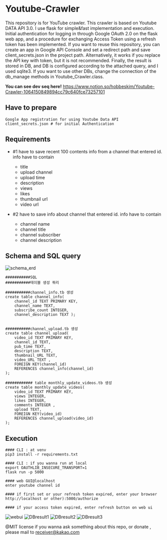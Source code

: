 # Youtube-Crawler

This repository is for YouTube crawler. This crawler is based on Youtube DATA API 3.0. I use flask for simple&fast implementation and execution. Initial authentication for logging in through Google OAuth 2.0 on the flask web app, and a procedure for exchanging Access Token using a refresh token has been implemented. If you want to reuse this repository, you can create an app in Google API Console and set a redirect path and save client_secrets.json in the project path. Alternatively, it works if you replace the API key with token, but it is not recommended. Finally, the result is stored in DB, and DB is configured according to the attached query, and I used sqlite3. If you want to use other DBs, change the connection of the db_manage methods in Youtube_Crawler.class.

**You can see dev seq here!**
https://www.notion.so/hobbeskim/Youtube-Crawler-1064150849894cc79c640fce73257101

## Have to prepare
    Google App registration for using Youtube Data API 
    client_secrets.json # for initial Authentication

## Requirements
- #1 have to save recent 100 contents info from a channel that entered id. info have to contain
    - title
    - upload channel
    - upload time
    - description
    - views
    - likes
    - thumbnail url
    - video url

- #2 have to save info about channel that entered id. info have to contain
    - channel name
    - channel title
    - channel subscriber
    - channel description

## Schema and SQL query

![schema_erd](https://user-images.githubusercontent.com/57410044/106375400-02208d80-63cf-11eb-82c2-95b12a862790.png)

    ###########SQL
    ###########테이블 생성 쿼리

    ###########channel_info.tb 생성
    create table channel_info(
	    channel_id TEXT PRIMARY KEY,
	    channel_name TEXT,
	    subscribe_count INTEGER,
	    channel_description TEXT );


    ###########channel_upload.tb 생성
    create table channel_upload(
	    video_id TEXT PRIMARY KEY,
	    channel_id TEXT,
	    pub_time TEXT,
	    description TEXT,
	    thumbnail_URL TEXT,
	    video_URL TEXT ,
	    FOREIGN KEY(channel_id) 
	    REFERENCES channel_info(channel_id)
    );

    ############ table monthly_update_videos.tb 생성
    create table monthly_update_videos(
	    video_id TEXT PRIMARY KEY,
	    views INTEGER,
	    likes INTEGER,
	    comments INTEGER ,
	    upload TEXT,
	    FOREIGN KEY(video_id) 
	    REFERENCES channel_upload(video_id)
    );

## Execution
    #### CLI : at venv
    pip3 install -r requirements.txt

    #### CLI : if you wanna run at local
    export OAUTHLIB_INSECURE_TRANSPORT=1
    flask run -p 5000

    #### web GUI@localhost
    enter youtube channel id

    #### if first set or your refresh token expired, enter your browser http://localhost or other):5000/authorize 

    #### if your access token expired, enter refresh button on web ui

![webui](https://user-images.githubusercontent.com/57410044/106375804-c38cd200-63d2-11eb-9567-6e0e3af04f52.png)
![DBresult1](https://user-images.githubusercontent.com/57410044/106375830-fafb7e80-63d2-11eb-9d61-4cab6c802fcb.png)
![DBresult2](https://user-images.githubusercontent.com/57410044/106375838-08b10400-63d3-11eb-884a-499c06435e54.png)
![DBresult3](https://user-images.githubusercontent.com/57410044/106375850-21211e80-63d3-11eb-89ec-00baad1e2e9b.png)



@MIT license
if you wanna ask something about this repo, or donate , please mail to receiver@kakao.com 

